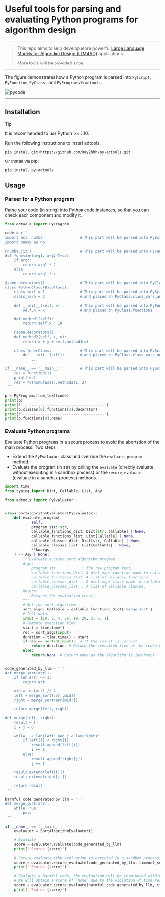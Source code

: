 # Useful tools for parsing and evaluating Python programs for algorithm design

------

> This repo aims to help develop more powerful [Large Language Models for Algorithm Design (LLM4AD)](https://github.com/Optima-CityU/llm4ad) applications. 
>
> More tools will be provided soon.

------

The figure demonstrates how a Python program is parsed into `PyScript`, `PyFunction`, `PyClass,` and `PyProgram` via `adtools`.

![pycode](./assets/pycode.png)

------

## Installation

> [!TIP]
>
> It is recommended to use Python >= 3.10.

Run the following instructions to install adtools.

```shell
pip install git+https://github.com/RayZhhh/py-adtools.git
```

Or install via pip:

```shell
pip install py-adtools
```

## Usage

### Parser for a Python program

Parse your code (in string) into Python code instances, so that you can check each component and modify it.

```python
from adtools import PyProgram

code = r'''
import ast, numba                 # This part will be parsed into PyScript
import numpy as np

@numba.jit()                      # This part will be parsed into PyFunction
def function(arg1, arg2=True):     
    if arg2:
    	return arg1 * 2
    else:
    	return arg1 * 4

@some.decorators()                # This part will be parsed into PyClass
class PythonClass(BaseClass):
    class_var1 = 1                # This part will be parsed into PyScript
    class_varb = 2                # and placed in PyClass.class_vars_and_code

    def __init__(self, x):        # This part will be parsed into PyFunction
        self.x = x                # and placed in PyClass.functions

    def method1(self):
        return self.x * 10

    @some.decorators()
    def method2(self, x, y):
    	return x + y + self.method1(x)

    class InnerClass:             # This part will be parsed into PyScript
    	def __init__(self):       # and placed in PyClass.class_vars_and_code
    		...

if __name__ == '__main__':        # This part will be parsed into PyScript
	res = function(1)
	print(res)
	res = PythonClass().method2(1, 2)
'''

p = PyProgram.from_text(code)
print(p)
print(f'-------------------------------------')
print(p.classes[0].functions[2].decorator)
print(f'-------------------------------------')
print(p.functions[0].name)
```

### Evaluate Python programs

Evaluate Python programs in a secure process to avoid the abortation of the main process. Two steps:

- Extend the `PyEvaluator` class and override the `evaluate_program` method.
- Evaluate the program (in str) by calling the `evaluate` (directly evaluate without executing in a sandbox process) or the `secure_evaluate` (evaluate in a sandbox process) methods. 

```python
import time
from typing import Dict, Callable, List, Any

from adtools import PyEvaluator


class SortAlgorithmEvaluator(PyEvaluator):
    def evaluate_program(
            self,
            program_str: str,
            callable_functions_dict: Dict[str, Callable] | None,
            callable_functions_list: List[Callable] | None,
            callable_classes_dict: Dict[str, Callable] | None,
            callable_classes_list: List[Callable] | None,
            **kwargs
    ) -> Any | None:
        """Evaluate a given sort algorithm program.
        Args:
            program_str            : The raw program text.
            callable_functions_dict: A dict maps function name to callable function.
            callable_functions_list: A list of callable functions.
            callable_classes_dict  : A dict maps class name to callable class.
            callable_classes_list  : A list of callable classes.
        Return:
            Returns the evaluation result.
        """
        # Get the sort algorithm
        sort_algo: Callable = callable_functions_dict['merge_sort']
        # Test data
        input = [10, 2, 4, 76, 19, 29, 3, 5, 1]
        # Compute execution time
        start = time.time()
        res = sort_algo(input)
        duration = time.time() - start
        if res == sorted(input):  # If the result is correct
            return duration  # Return the execution time as the score of the algorithm
        else:
            return None  # Return None as the algorithm is incorrect


code_generated_by_llm = '''
def merge_sort(arr):
    if len(arr) <= 1:
        return arr

    mid = len(arr) // 2              
    left = merge_sort(arr[:mid])     
    right = merge_sort(arr[mid:])   

    return merge(left, right)

def merge(left, right):
    result = []
    i = j = 0

    while i < len(left) and j < len(right):
        if left[i] < right[j]:
            result.append(left[i])
            i += 1
        else:
            result.append(right[j])
            j += 1

    result.extend(left[i:])
    result.extend(right[j:])

    return result
'''

harmful_code_generated_by_llm = '''
def merge_sort(arr):
    while True:
        pass
'''

if __name__ == '__main__':
    evaluator = SortAlgorithmEvaluator()

    # Evaluate
    score = evaluator.evaluate(code_generated_by_llm)
    print(f'Score: {score}')

    # Secure evaluate (the evaluation is executed in a sandbox process)
    score = evaluator.secure_evaluate(code_generated_by_llm, timeout_seconds=10)
    print(f'Score: {score}')

    # Evaluate a harmful code, the evaluation will be terminated within 10 seconds
    # We will obtain a score of `None` due to the violation of time restriction
    score = evaluator.secure_evaluate(harmful_code_generated_by_llm, timeout_seconds=10)
    print(f'Score: {score}')
```

